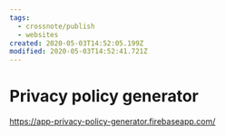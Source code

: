 ```yaml
---
tags:
  - crossnote/publish
  - websites
created: 2020-05-03T14:52:05.199Z
modified: 2020-05-03T14:52:41.721Z
---
```


# Privacy policy generator

https://app-privacy-policy-generator.firebaseapp.com/
